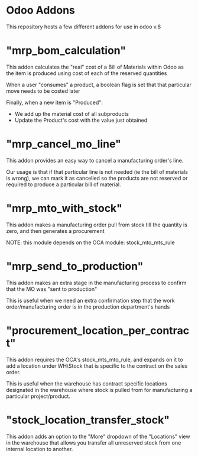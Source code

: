 Odoo Addons
===========

This repository hosts a few different addons for use in odoo v.8


"mrp_bom_calculation"
====================
This addon calculates the "real" cost of a Bill of Materials within Odoo as
the item is produced using cost of each of the reserved quantities

When a user "consumes" a product, a boolean flag is set that that particular
move needs to be costed later

Finally, when a new item is "Produced":
- We add up the material cost of all subproducts
- Update the Product's cost with the value just obtained

"mrp_cancel_mo_line"
====================
This addon provides an easy way to cancel a manufacturing
order's line.  

Our usage is that if that particular line is not needed (ie
the bill of materials is wrong), we can mark it as cancelled
so the products are not reserved or required to produce a
particular bill of material.

"mrp_mto_with_stock"
====================
This addon makes a manufacturing order pull from stock
till the quantity is zero, and then generates a procurement

NOTE: this module depends on the OCA module: stock_mto_mts_rule

"mrp_send_to_production"
====================
This addon makes an extra stage in the manufacturing process
to confirm that the MO was "sent to production" 

This is useful when we need an extra confirmation step
that the work order/manufacturing order is in the production
department's hands

"procurement_location_per_contract"
====================
This addon requires the OCA's stock_mts_mto_rule, and expands on it
to add a location under WH\Stock that is specific to the contract on
the sales order.

This is useful when the warehouse has contract specific locations 
designated in the warehouse where stock is pulled from for manufacturing
a particular project/product.
 
"stock_location_transfer_stock"
====================
This addon adds an option to the "More" dropdown of the "Locations"
view in the warehouse that allows you transfer all unreserved stock 
from one internal location to another.

